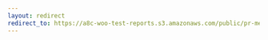 ```yaml
---
layout: redirect
redirect_to: https://a8c-woo-test-reports.s3.amazonaws.com/public/pr-merge/40309/api/index.html
---
```

